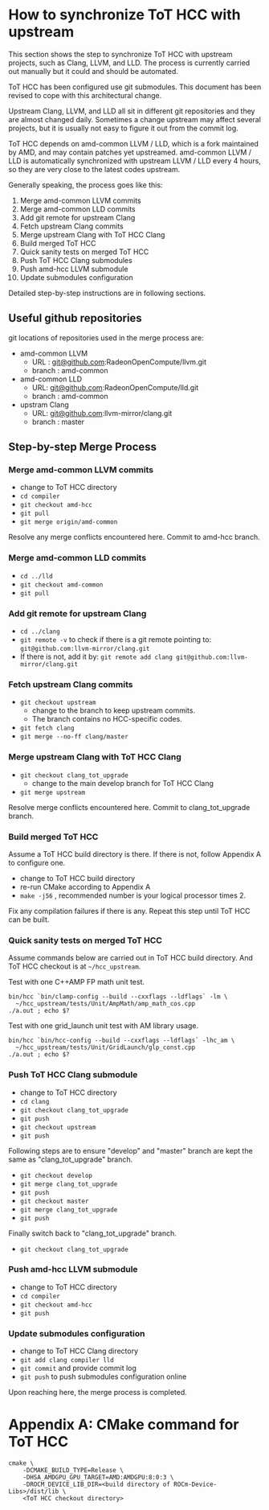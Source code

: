 How to synchronize ToT HCC with upstream
========================================
This section shows the step to synchronize ToT HCC with upstream projects, such
as Clang, LLVM, and LLD. The process is currently carried out manually but it
could and should be automated.

ToT HCC has been configured use git submodules. This document has been revised
to cope with this architectural change.

Upstream Clang, LLVM, and LLD all sit in different git repositories and they
are almost changed daily. Sometimes a change upstream may affect several
projects, but it is usually not easy to figure it out from the commit log.

ToT HCC depends on amd-common LLVM / LLD, which is a fork maintained by AMD,
and may contain patches yet upstreamed. amd-common LLVM / LLD is automatically
synchronized with upstream LLVM / LLD every 4 hours, so they are very close to
the latest codes upstream.

Generally speaking, the process goes like this:

 1. Merge amd-common LLVM commits
 2. Merge amd-common LLD commits
 3. Add git remote for upstream Clang
 4. Fetch upstream Clang commits
 5. Merge upstream Clang with ToT HCC Clang
 6. Build merged ToT HCC
 7. Quick sanity tests on merged ToT HCC
 8. Push ToT HCC Clang submodules
 9. Push amd-hcc LLVM submodule
10. Update submodules configuration

Detailed step-by-step instructions are in following sections.

Useful github repositories
------------------------------------
git locations of repositories used in the merge process are:
- amd-common LLVM
  - URL : git@github.com:RadeonOpenCompute/llvm.git
  - branch : amd-common
- amd-common LLD
  - URL: git@github.com:RadeonOpenCompute/lld.git
  - branch : amd-common
- upstram Clang
  - URL: git@github.com:llvm-mirror/clang.git
  - branch : master

Step-by-step Merge Process
------------------------------------
### Merge amd-common LLVM commits

- change to ToT HCC directory
- `cd compiler`
- `git checkout amd-hcc`
- `git pull`
- `git merge origin/amd-common`

Resolve any merge conflicts encountered here. Commit to amd-hcc branch.

### Merge amd-common LLD commits

- `cd ../lld`
- `git checkout amd-common`
- `git pull`

### Add git remote for upstream Clang

- `cd ../clang`
- `git remote -v` to check if there is a git remote pointing to:
  `git@github.com:llvm-mirror/clang.git`
- If there is not, add it by:
  `git remote add clang git@github.com:llvm-mirror/clang.git`

### Fetch upstream Clang commits

- `git checkout upstream`
  - change to the branch to keep upstream commits.
  - The branch contains no HCC-specific codes.
- `git fetch clang`
- `git merge --no-ff clang/master`

### Merge upstream Clang with ToT HCC Clang

- `git checkout clang_tot_upgrade`
  - change to the main develop branch for ToT HCC Clang
- `git merge upstream`

Resolve merge conflicts encountered here. Commit to clang_tot_upgrade branch.

### Build merged ToT HCC
Assume a ToT HCC build directory is there. If there is not, follow Appendix A
to configure one.

- change to ToT HCC build directory
- re-run CMake according to Appendix A
- `make -j56` , recommended number is your logical processor times 2.

Fix any compilation failures if there is any. Repeat this step until ToT HCC
can be built.

### Quick sanity tests on merged ToT HCC
Assume commands below are carried out in ToT HCC build directory. And ToT HCC
checkout is at `~/hcc_upstream`.

Test with one C++AMP FP math unit test.
```
bin/hcc `bin/clamp-config --build --cxxflags --ldflags` -lm \
  ~/hcc_upstream/tests/Unit/AmpMath/amp_math_cos.cpp
./a.out ; echo $?
```

Test with one grid_launch unit test with AM library usage.
```
bin/hcc `bin/hcc-config --build --cxxflags --ldflags` -lhc_am \
  ~/hcc_upstream/tests/Unit/GridLaunch/glp_const.cpp
./a.out ; echo $?
```

### Push ToT HCC Clang submodule

- change to ToT HCC directory
- `cd clang`
- `git checkout clang_tot_upgrade`
- `git push`
- `git checkout upstream`
- `git push`

Following steps are to ensure "develop" and "master" branch are kept the same
as "clang_tot_upgrade" branch.
- `git checkout develop`
- `git merge clang_tot_upgrade`
- `git push`
- `git checkout master`
- `git merge clang_tot_upgrade`
- `git push`

Finally switch back to "clang_tot_upgrade" branch.
- `git checkout clang_tot_upgrade`

### Push amd-hcc LLVM submodule

- change to ToT HCC directory
- `cd compiler`
- `git checkout amd-hcc`
- `git push`

### Update submodules configuration

- change to ToT HCC Clang directory
- `git add clang compiler lld`
- `git commit` and provide commit log
- `git push` to push submodules configuration online

Upon reaching here, the merge process is completed.

Appendix A: CMake command for ToT HCC
=====================================

```
cmake \
    -DCMAKE_BUILD_TYPE=Release \
    -DHSA_AMDGPU_GPU_TARGET=AMD:AMDGPU:8:0:3 \
    -DROCM_DEVICE_LIB_DIR=<build directory of ROCm-Device-Libs>/dist/lib \
    <ToT HCC checkout directory>
```
